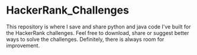 # HackerRank_Challenges

This repository is where I save and share python and java code I've built for the HackerRank challenges. Feel free to download, share or suggest better ways to solve the challenges. Definitely, there is always room for improvement.